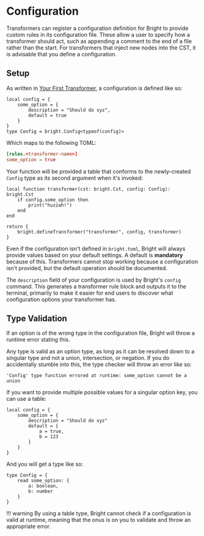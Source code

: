 # Configuration

<!-- b:construction -->

Transformers can register a configuration definition for Bright to provide custom rules in its configuration file. These
allow a user to specify how a transformer should act, such as appending a comment to the end of a file rather than the
start. For transformers that inject new nodes into the CST, it is advisable that you define a configuration.

## Setup

As written in [Your First Transformer](../tutorials/transformer-basics.md#defining-configuration), a configuration is defined
like so:

```luau
local config = {
	some_option = {
		description = "Should do xyz",
		default = true
	}
}
type Config = bright.Config<typeof(config)>
```

Which maps to the following TOML:

```toml
[rules.<transformer-name>]
some_option = true
```

Your function will be provided a table that conforms to the newly-created `Config` type as its second argument when it's
invoked:

```luau
local function transformer(cst: bright.Cst, config: Config): bright.Cst
	if config.some_option then
		print("huzzah!")
	end
end

return {
	bright.defineTransformer("transformer", config, transformer)
}
```

Even if the configuration isn't defined in `bright.toml`, Bright will always provide values based on your default settings.
A default is **mandatory** because of this. Transformers cannot stop working because a configuration isn't provided, but
the default operation should be documented.

The `description` field of your configuration is used by Bright's `config` command. This generates a transformer rule
block and outputs it to the terminal, primarily to make it easier for end users to discover what configuration options
your transformer has.

## Type Validation

If an option is of the wrong type in the configuration file, Bright will throw a runtime error stating this.

Any type is valid as an option type, as long as it can be resolved down to a singular type and not a union, intersection,
or negation. If you do accidentally stumble into this, the type checker will throw an error like so:

```
'Config' type function errored at runtime: some_option cannot be a union
```

If you want to provide multiple possible values for a singular option key, you can use a table:

```luau hl_lines="4-7"
local config = {
	some_option = {
		description = "Should do xyz"
		default = {
			a = true,
			b = 123
		}
	}
}
```

And you will get a type like so:

```luau
type Config = {
	read some_option: {
		a: boolean,
		b: number
	}
}
```

!!! warning
	By using a table type, Bright cannot check if a configuration is valid at runtime, meaning that the onus is on you to
	validate and throw an appropriate error.
